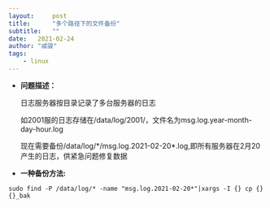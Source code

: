 ```yaml
---
layout:     post
title:      "多个路径下的文件备份"
subtitle:   "" 
date:   2021-02-24
author: "戚骏"
tags:
    - linux
---
```

- **问题描述：**

  日志服务器按目录记录了多台服务器的日志

  如2001服的日志存储在/data/log/2001/，文件名为msg.log.year-month-day-hour.log

  现在需要备份/data/log/\*/msg.log.2021-02-20*.log,即所有服务器在2月20产生的日志，供紧急问题修复数据

- **一种备份方法:**
```shell
sudo find -P /data/log/* -name "msg.log.2021-02-20*"|xargs -I {} cp {} {}_bak
```
